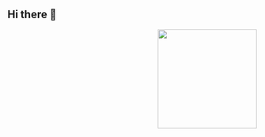 ## Hi there 👋
 
<img     align='right'
src='https://media2.giphy.com/media/v1.Y2lkPTc5MGI3NjExamQ5ejJhczdrcTNxaTNlenN2cGtyd3VyNmcydWx5bWw4NzZ6a2hudSZlcD12MV9pbnRlcm5hbF9naWZfYnlfaWQmY3Q9Zw/5AHtj2UbniPlKqw11Y/giphy.gif'
         width='200px'>
